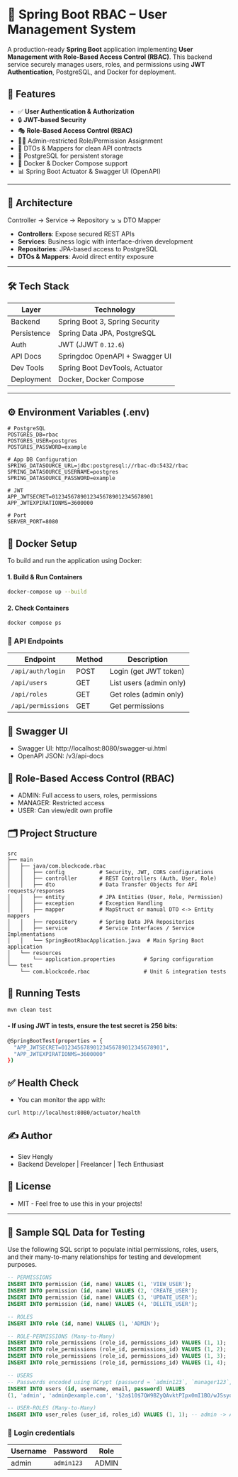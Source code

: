 # 🔐 Spring Boot RBAC – User Management System

A production-ready **Spring Boot** application implementing **User Management with Role-Based Access Control (RBAC)**. This backend service securely manages users, roles, and permissions using **JWT Authentication**, PostgreSQL, and Docker for deployment.

## 🚀 Features

- ✅ **User Authentication & Authorization**
- 🔒 **JWT-based Security**
- 🎭 **Role-Based Access Control (RBAC)**
- 🧑‍💼 Admin-restricted Role/Permission Assignment
- 🧾 DTOs & Mappers for clean API contracts
- 🐘 PostgreSQL for persistent storage
- 🐳 Docker & Docker Compose support
- 📊 Spring Boot Actuator & Swagger UI (OpenAPI)

---

## 🧱 Architecture

Controller -> Service -> Repository
↘️ ↘️
DTO Mapper


- **Controllers**: Expose secured REST APIs
- **Services**: Business logic with interface-driven development
- **Repositories**: JPA-based access to PostgreSQL
- **DTOs & Mappers**: Avoid direct entity exposure

---

## 🛠️ Tech Stack

| Layer        | Technology                             |
|--------------|----------------------------------------|
| Backend      | Spring Boot 3, Spring Security         |
| Persistence  | Spring Data JPA, PostgreSQL            |
| Auth         | JWT (JJWT `0.12.6`)                    |
| API Docs     | Springdoc OpenAPI + Swagger UI         |
| Dev Tools    | Spring Boot DevTools, Actuator         |
| Deployment   | Docker, Docker Compose                  |

---

## ⚙️ Environment Variables (.env)

```dotenv
# PostgreSQL
POSTGRES_DB=rbac
POSTGRES_USER=postgres
POSTGRES_PASSWORD=example

# App DB Configuration
SPRING_DATASOURCE_URL=jdbc:postgresql://rbac-db:5432/rbac
SPRING_DATASOURCE_USERNAME=postgres
SPRING_DATASOURCE_PASSWORD=example

# JWT
APP_JWTSECRET=01234567890123456789012345678901
APP_JWTEXPIRATIONMS=3600000

# Port
SERVER_PORT=8080

```

## 🐳 Docker Setup

To build and run the application using Docker:

#### 1. Build & Run Containers

```bash
docker-compose up --build
```

#### 2. Check Containers
```bash
docker compose ps
```
### 🧪 API Endpoints

| Endpoint           | Method | Description             |
|--------------------| ------ | ----------------------- |
| `/api/auth/login`  | POST   | Login (get JWT token)   |
| `/api/users`       | GET    | List users (admin only) |
| `/api/roles`       | GET    | Get roles (admin only)  |
| `/api/permissions` | GET    | Get permissions         |

## 🧾 Swagger UI

- Swagger UI: http://localhost:8080/swagger-ui.html
- OpenAPI JSON: /v3/api-docs

## 🔐 Role-Based Access Control (RBAC)

- ADMIN: Full access to users, roles, permissions
- MANAGER: Restricted access
- USER: Can view/edit own profile

## 🗂️ Project Structure

```text
src
├── main
│   ├── java/com.blockcode.rbac
│   │   ├── config           # Security, JWT, CORS configurations
│   │   ├── controller       # REST Controllers (Auth, User, Role)
│   │   ├── dto              # Data Transfer Objects for API requests/responses
│   │   ├── entity           # JPA Entities (User, Role, Permission)
│   │   ├── exception        # Exception Handling
│   │   ├── mapper           # MapStruct or manual DTO <-> Entity mappers
│   │   ├── repository       # Spring Data JPA Repositories
│   │   ├── service          # Service Interfaces / Service Implementations
│   │   └── SpringBootRbacApplication.java  # Main Spring Boot application
│   └── resources
│       └── application.properties         # Spring configuration
└── test
    └── com.blockcode.rbac                 # Unit & integration tests
```

## 🧪 Running Tests

```bash
mvn clean test
```

#### - If using JWT in tests, ensure the test secret is 256 bits:
```bash
@SpringBootTest(properties = {
  "APP_JWTSECRET=01234567890123456789012345678901",
  "APP_JWTEXPIRATIONMS=3600000"
})
```

## ✅ Health Check
- You can monitor the app with:
```bash
curl http://localhost:8080/actuator/health
```

## ✍️ Author
- Siev Hengly
- Backend Developer | Freelancer | Tech Enthusiast

## 📄 License
- MIT - Feel free to use this in your projects!


---

## 🧪 Sample SQL Data for Testing

Use the following SQL script to populate initial permissions, roles, users, and their many-to-many relationships for testing and development purposes.

```sql
-- PERMISSIONS
INSERT INTO permission (id, name) VALUES (1, 'VIEW_USER');
INSERT INTO permission (id, name) VALUES (2, 'CREATE_USER');
INSERT INTO permission (id, name) VALUES (3, 'UPDATE_USER');
INSERT INTO permission (id, name) VALUES (4, 'DELETE_USER');

-- ROLES
INSERT INTO role (id, name) VALUES (1, 'ADMIN');

-- ROLE-PERMISSIONS (Many-to-Many)
INSERT INTO role_permissions (role_id, permissions_id) VALUES (1, 1);
INSERT INTO role_permissions (role_id, permissions_id) VALUES (1, 2);
INSERT INTO role_permissions (role_id, permissions_id) VALUES (1, 3);
INSERT INTO role_permissions (role_id, permissions_id) VALUES (1, 4);

-- USERS
-- Passwords encoded using BCrypt (password = `admin123`, `manager123`, `user123`)
INSERT INTO users (id, username, email, password) VALUES 
(1, 'admin', 'admin@example.com', '$2a$10$7QW9BZyQAvktPIpx0mI1BO/wJSsyoH6FuKmRHRwE7JAp6Ko3o/1Le')

-- USER-ROLES (Many-to-Many)
INSERT INTO user_roles (user_id, roles_id) VALUES (1, 1); -- admin -> ADMIN
```

### 🔐 Login credentials
| Username | Password     | Role    |
| -------- | ------------ | ------- |
| admin    | `admin123`   | ADMIN   |

